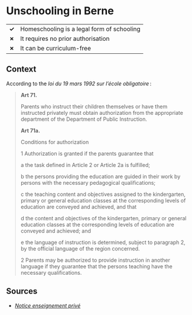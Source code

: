 # Unschooling in Berne
| | |
|-|-|
| __✓__ | Homeschooling is a legal form of schooling |
| __✗__ | It requires no prior authorisation |
| __✗__ | It can be curriculum-free |

## Context

According to the _loi du 19 mars 1992 sur l’école obligatoire_ :

> **Art 71.**
> 
> Parents who instruct their children themselves
> or have them instructed privately must obtain authorization from the appropriate department of the Department of Public Instruction.
> 
> **Art 71a.**
> 
> Conditions for authorization
> 
> 1 Authorization is granted if the parents guarantee that
> 
> a the task defined in Article 2 or Article 2a is fulfilled;
> 
> b the persons providing the education are guided in their work by persons with the necessary pedagogical qualifications;
> 
> c the teaching content and objectives assigned to the kindergarten, primary or general education classes at the corresponding levels of education are conveyed and achieved,
> and that
> 
> d the content and objectives of the kindergarten, primary or general education classes at the corresponding levels of education are conveyed and achieved; and
> 
> e the language of instruction is determined, subject to paragraph 2, by the official language of the region concerned.
> 
> 2 Parents may be authorized to provide instruction in another language if they guarantee that the persons teaching have the necessary qualifications.

## Sources

* [_Notice enseignement privé_](https://iel-jura-bernois.ch/wp-content/uploads/2022/01/Notice-enseignement-prive.pdf)
